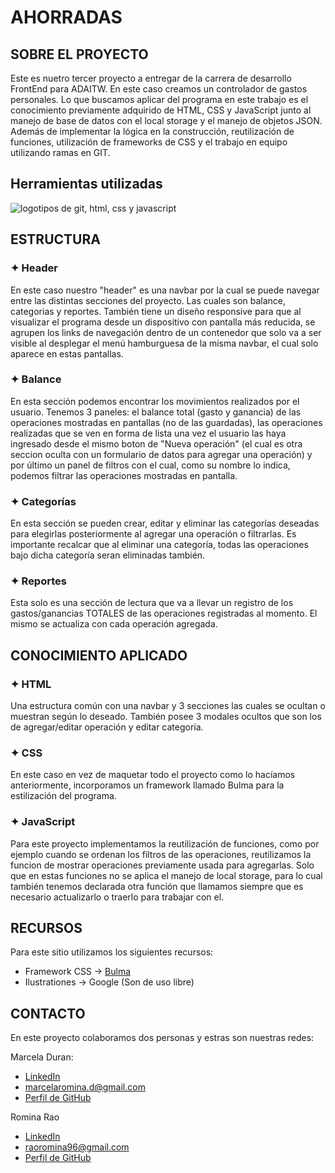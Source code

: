 # **AHORRADAS**

## SOBRE EL PROYECTO

Este es nuetro tercer proyecto a entregar de la carrera de desarrollo FrontEnd para ADAITW. En este caso creamos un controlador de gastos personales. Lo que buscamos aplicar del programa en este trabajo es el conocimiento previamente adquirido de HTML, CSS y JavaScript junto al manejo de base de datos con el local storage y el manejo de objetos JSON. Además de implementar la lógica en la construcción, reutilización de funciones, utilización de frameworks de CSS y el trabajo en equipo utilizando ramas en GIT.



## Herramientas utilizadas

<img src="https://skillicons.dev/icons?i=git,css,html,js" alt="logotipos de git, html, css y javascript"/>

## ESTRUCTURA

### ✦ Header

En este caso nuestro "header" es una navbar por la cual se puede navegar entre las distintas secciones del proyecto. Las cuales son balance, categorias y reportes. También tiene un diseño responsive para que al visualizar el programa desde un dispositivo con pantalla más reducida, se agrupen los links de navegación dentro de un contenedor que solo va a ser visible al desplegar el menú hamburguesa de la misma navbar, el cual solo aparece en estas pantallas.

### ✦ Balance

En esta sección podemos encontrar los movimientos realizados por el usuario. Tenemos 3 paneles: el balance total (gasto y ganancia) de las operaciones mostradas en pantallas (no de las guardadas), las operaciones realizadas que se ven en forma de lista una vez el usuario las haya ingresado desde el mismo boton de "Nueva operación" (el cual es otra seccion oculta con un formulario de datos para agregar una operación) y por último un panel de filtros con el cual, como su nombre lo indica, podemos filtrar las operaciones mostradas en pantalla.

### ✦ Categorías

En esta sección se pueden crear, editar y eliminar las categorías deseadas para elegirlas posteriormente al agregar una operación o filtrarlas. Es importante recalcar que al eliminar una categoría, todas las operaciones bajo dicha categoría seran eliminadas también.

### ✦ Reportes

Esta solo es una sección de lectura que va a llevar un registro de los gastos/ganancias TOTALES de las operaciones registradas al momento. El mismo se actualiza con cada operación agregada.

## CONOCIMIENTO APLICADO

### ✦ HTML

Una estructura común con una navbar y 3 secciones las cuales se ocultan o muestran según lo deseado. También posee 3 modales ocultos que son los de agregar/editar operación y editar categoría.

### ✦ CSS

En este caso en vez de maquetar todo el proyecto como lo hacíamos anteriormente, incorporamos un framework llamado Bulma para la estilización del programa.

### ✦ JavaScript

Para este proyecto implementamos la reutilización de funciones, como por ejemplo cuando se ordenan los filtros de las operaciones, reutilizamos la funcion de mostrar operaciones previamente usada para agregarlas. Solo que en estas funciones no se aplica el manejo de local storage, para lo cual también tenemos declarada otra función que llamamos siempre que es necesario actualizarlo o traerlo para trabajar con el.

## RECURSOS

Para este sitio utilizamos los siguientes recursos:

-   Framework CSS -> [Bulma](https://bulma.io)
-   Ilustrationes -> Google (Son de uso libre)

## CONTACTO

En este proyecto colaboramos dos personas y estras son nuestras redes:

Marcela Duran:

-   [LinkedIn](https://www.linkedin.com/in/marcela-duran-842385241/)
-   [marcelaromina.d@gmail.com](mailto:marcelaromina.d@gmail.com)
-   [Perfil de GitHub](https://github.com/Makorii)

Romina Rao

-   [LinkedIn](https://www.linkedin.com/in/romina-yazm%C3%ADn-rao-50a61a1ba/)
-   [raoromina96@gmail.com](mailto:raoromina96@gmail.com)
-   [Perfil de GitHub](https://github.com/RomiRao)
